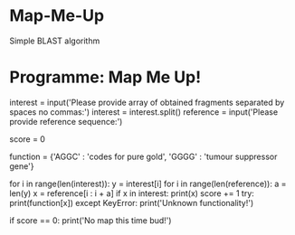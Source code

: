 # Map-Me-Up
Simple BLAST algorithm

# Programme: Map Me Up!

interest = input('Please provide array of obtained fragments separated by spaces no commas:')
interest = interest.split()
reference = input('Please provide reference sequence:')

score = 0

function = {'AGGC' : 'codes for pure gold', 'GGGG' : 'tumour suppressor gene'}

for i in range(len(interest)):
    y = interest[i]
    for i in range(len(reference)):
        a = len(y)
        x = reference[i : i + a]
        if x in interest:
            print(x)
            score += 1
            try:
                print(function[x])
            except KeyError:
                print('Unknown functionality!')

if score == 0:
    print('No map this time bud!')
